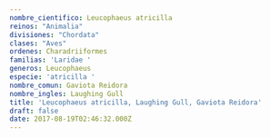 ```yaml
---
nombre_cientifico: Leucophaeus atricilla
reinos: "Animalia"
divisiones: "Chordata"
clases: "Aves"
ordenes: Charadriiformes
familias: 'Laridae '
generos: Leucophaeus
especie: 'atricilla '
nombre_comun: Gaviota Reidora
nombre_ingles: Laughing Gull
title: 'Leucophaeus atricilla, Laughing Gull, Gaviota Reidora'
draft: false
date: 2017-08-19T02:46:32.000Z
---
```


